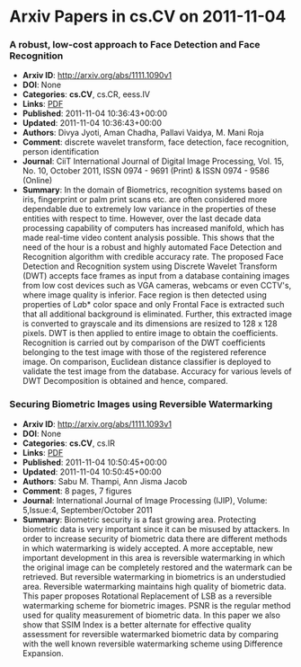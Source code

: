 # Arxiv Papers in cs.CV on 2011-11-04
### A robust, low-cost approach to Face Detection and Face Recognition
- **Arxiv ID**: http://arxiv.org/abs/1111.1090v1
- **DOI**: None
- **Categories**: **cs.CV**, cs.CR, eess.IV
- **Links**: [PDF](http://arxiv.org/pdf/1111.1090v1)
- **Published**: 2011-11-04 10:36:43+00:00
- **Updated**: 2011-11-04 10:36:43+00:00
- **Authors**: Divya Jyoti, Aman Chadha, Pallavi Vaidya, M. Mani Roja
- **Comment**: discrete wavelet transform, face detection, face recognition, person
  identification
- **Journal**: CiiT International Journal of Digital Image Processing, Vol. 15,
  No. 10, October 2011, ISSN 0974 - 9691 (Print) & ISSN 0974 - 9586 (Online)
- **Summary**: In the domain of Biometrics, recognition systems based on iris, fingerprint or palm print scans etc. are often considered more dependable due to extremely low variance in the properties of these entities with respect to time. However, over the last decade data processing capability of computers has increased manifold, which has made real-time video content analysis possible. This shows that the need of the hour is a robust and highly automated Face Detection and Recognition algorithm with credible accuracy rate. The proposed Face Detection and Recognition system using Discrete Wavelet Transform (DWT) accepts face frames as input from a database containing images from low cost devices such as VGA cameras, webcams or even CCTV's, where image quality is inferior. Face region is then detected using properties of L*a*b* color space and only Frontal Face is extracted such that all additional background is eliminated. Further, this extracted image is converted to grayscale and its dimensions are resized to 128 x 128 pixels. DWT is then applied to entire image to obtain the coefficients. Recognition is carried out by comparison of the DWT coefficients belonging to the test image with those of the registered reference image. On comparison, Euclidean distance classifier is deployed to validate the test image from the database. Accuracy for various levels of DWT Decomposition is obtained and hence, compared.



### Securing Biometric Images using Reversible Watermarking
- **Arxiv ID**: http://arxiv.org/abs/1111.1093v1
- **DOI**: None
- **Categories**: **cs.CV**, cs.IR
- **Links**: [PDF](http://arxiv.org/pdf/1111.1093v1)
- **Published**: 2011-11-04 10:50:45+00:00
- **Updated**: 2011-11-04 10:50:45+00:00
- **Authors**: Sabu M. Thampi, Ann Jisma Jacob
- **Comment**: 8 pages, 7 figures
- **Journal**: International Journal of Image Processing (IJIP), Volume:
  5,Issue:4, September/October 2011
- **Summary**: Biometric security is a fast growing area. Protecting biometric data is very important since it can be misused by attackers. In order to increase security of biometric data there are different methods in which watermarking is widely accepted. A more acceptable, new important development in this area is reversible watermarking in which the original image can be completely restored and the watermark can be retrieved. But reversible watermarking in biometrics is an understudied area. Reversible watermarking maintains high quality of biometric data. This paper proposes Rotational Replacement of LSB as a reversible watermarking scheme for biometric images. PSNR is the regular method used for quality measurement of biometric data. In this paper we also show that SSIM Index is a better alternate for effective quality assessment for reversible watermarked biometric data by comparing with the well known reversible watermarking scheme using Difference Expansion.



